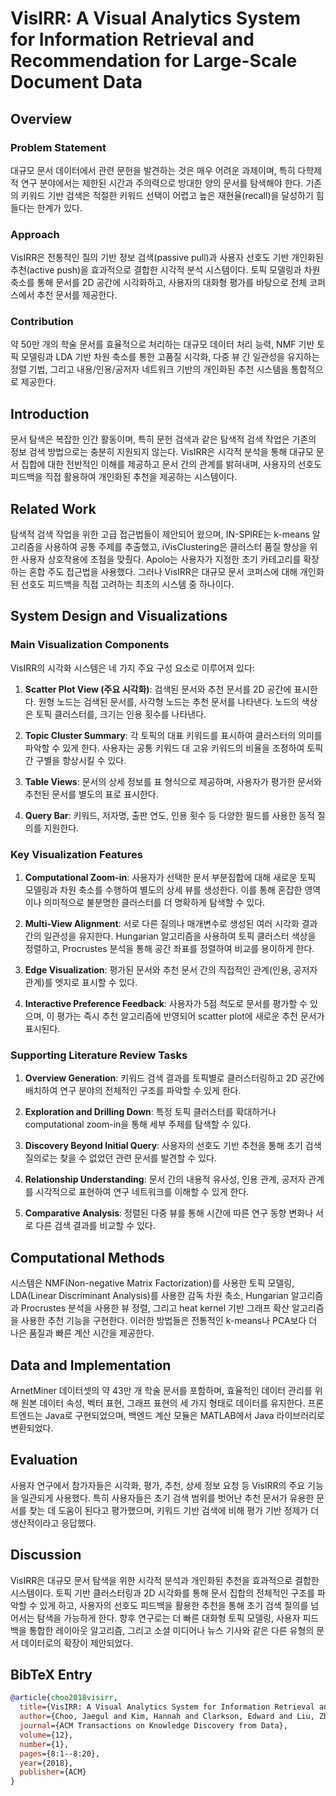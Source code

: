 # VisIRR: A Visual Analytics System for Information Retrieval and Recommendation for Large-Scale Document Data

## Overview
### Problem Statement
대규모 문서 데이터에서 관련 문헌을 발견하는 것은 매우 어려운 과제이며, 특히 다학제적 연구 분야에서는 제한된 시간과 주의력으로 방대한 양의 문서를 탐색해야 한다. 기존의 키워드 기반 검색은 적절한 키워드 선택이 어렵고 높은 재현율(recall)을 달성하기 힘들다는 한계가 있다.

### Approach
VisIRR은 전통적인 질의 기반 정보 검색(passive pull)과 사용자 선호도 기반 개인화된 추천(active push)을 효과적으로 결합한 시각적 분석 시스템이다. 토픽 모델링과 차원 축소를 통해 문서를 2D 공간에 시각화하고, 사용자의 대화형 평가를 바탕으로 전체 코퍼스에서 추천 문서를 제공한다.

### Contribution
약 50만 개의 학술 문서를 효율적으로 처리하는 대규모 데이터 처리 능력, NMF 기반 토픽 모델링과 LDA 기반 차원 축소를 통한 고품질 시각화, 다중 뷰 간 일관성을 유지하는 정렬 기법, 그리고 내용/인용/공저자 네트워크 기반의 개인화된 추천 시스템을 통합적으로 제공한다.

## Introduction
문서 탐색은 복잡한 인간 활동이며, 특히 문헌 검색과 같은 탐색적 검색 작업은 기존의 정보 검색 방법으로는 충분히 지원되지 않는다. VisIRR은 시각적 분석을 통해 대규모 문서 집합에 대한 전반적인 이해를 제공하고 문서 간의 관계를 밝혀내며, 사용자의 선호도 피드백을 직접 활용하여 개인화된 추천을 제공하는 시스템이다.

## Related Work
탐색적 검색 작업을 위한 고급 접근법들이 제안되어 왔으며, IN-SPIRE는 k-means 알고리즘을 사용하여 공통 주제를 추출했고, iVisClustering은 클러스터 품질 향상을 위한 사용자 상호작용에 초점을 맞췄다. Apolo는 사용자가 지정한 초기 카테고리를 확장하는 혼합 주도 접근법을 사용했다. 그러나 VisIRR은 대규모 문서 코퍼스에 대해 개인화된 선호도 피드백을 직접 고려하는 최초의 시스템 중 하나이다.

## System Design and Visualizations

### Main Visualization Components
VisIRR의 시각화 시스템은 네 가지 주요 구성 요소로 이루어져 있다:

1. **Scatter Plot View (주요 시각화)**: 검색된 문서와 추천 문서를 2D 공간에 표시한다. 원형 노드는 검색된 문서를, 사각형 노드는 추천 문서를 나타낸다. 노드의 색상은 토픽 클러스터를, 크기는 인용 횟수를 나타낸다.

2. **Topic Cluster Summary**: 각 토픽의 대표 키워드를 표시하여 클러스터의 의미를 파악할 수 있게 한다. 사용자는 공통 키워드 대 고유 키워드의 비율을 조정하여 토픽 간 구별을 향상시킬 수 있다.

3. **Table Views**: 문서의 상세 정보를 표 형식으로 제공하며, 사용자가 평가한 문서와 추천된 문서를 별도의 표로 표시한다.

4. **Query Bar**: 키워드, 저자명, 출판 연도, 인용 횟수 등 다양한 필드를 사용한 동적 질의를 지원한다.

### Key Visualization Features

1. **Computational Zoom-in**: 사용자가 선택한 문서 부분집합에 대해 새로운 토픽 모델링과 차원 축소를 수행하여 별도의 상세 뷰를 생성한다. 이를 통해 혼잡한 영역이나 의미적으로 불분명한 클러스터를 더 명확하게 탐색할 수 있다.

2. **Multi-View Alignment**: 서로 다른 질의나 매개변수로 생성된 여러 시각화 결과 간의 일관성을 유지한다. Hungarian 알고리즘을 사용하여 토픽 클러스터 색상을 정렬하고, Procrustes 분석을 통해 공간 좌표를 정렬하여 비교를 용이하게 한다.

3. **Edge Visualization**: 평가된 문서와 추천 문서 간의 직접적인 관계(인용, 공저자 관계)를 엣지로 표시할 수 있다.

4. **Interactive Preference Feedback**: 사용자가 5점 척도로 문서를 평가할 수 있으며, 이 평가는 즉시 추천 알고리즘에 반영되어 scatter plot에 새로운 추천 문서가 표시된다.

### Supporting Literature Review Tasks

1. **Overview Generation**: 키워드 검색 결과를 토픽별로 클러스터링하고 2D 공간에 배치하여 연구 분야의 전체적인 구조를 파악할 수 있게 한다.

2. **Exploration and Drilling Down**: 특정 토픽 클러스터를 확대하거나 computational zoom-in을 통해 세부 주제를 탐색할 수 있다.

3. **Discovery Beyond Initial Query**: 사용자의 선호도 기반 추천을 통해 초기 검색 질의로는 찾을 수 없었던 관련 문서를 발견할 수 있다.

4. **Relationship Understanding**: 문서 간의 내용적 유사성, 인용 관계, 공저자 관계를 시각적으로 표현하여 연구 네트워크를 이해할 수 있게 한다.

5. **Comparative Analysis**: 정렬된 다중 뷰를 통해 시간에 따른 연구 동향 변화나 서로 다른 검색 결과를 비교할 수 있다.

## Computational Methods

시스템은 NMF(Non-negative Matrix Factorization)를 사용한 토픽 모델링, LDA(Linear Discriminant Analysis)를 사용한 감독 차원 축소, Hungarian 알고리즘과 Procrustes 분석을 사용한 뷰 정렬, 그리고 heat kernel 기반 그래프 확산 알고리즘을 사용한 추천 기능을 구현한다. 이러한 방법들은 전통적인 k-means나 PCA보다 더 나은 품질과 빠른 계산 시간을 제공한다.

## Data and Implementation

ArnetMiner 데이터셋의 약 43만 개 학술 문서를 포함하며, 효율적인 데이터 관리를 위해 원본 데이터 속성, 벡터 표현, 그래프 표현의 세 가지 형태로 데이터를 유지한다. 프론트엔드는 Java로 구현되었으며, 백엔드 계산 모듈은 MATLAB에서 Java 라이브러리로 변환되었다.

## Evaluation

사용자 연구에서 참가자들은 시각화, 평가, 추천, 상세 정보 요청 등 VisIRR의 주요 기능을 일관되게 사용했다. 특히 사용자들은 초기 검색 범위를 벗어난 추천 문서가 유용한 문서를 찾는 데 도움이 된다고 평가했으며, 키워드 기반 검색에 비해 평가 기반 정제가 더 생산적이라고 응답했다.

## Discussion

VisIRR은 대규모 문서 탐색을 위한 시각적 분석과 개인화된 추천을 효과적으로 결합한 시스템이다. 토픽 기반 클러스터링과 2D 시각화를 통해 문서 집합의 전체적인 구조를 파악할 수 있게 하고, 사용자의 선호도 피드백을 활용한 추천을 통해 초기 검색 질의를 넘어서는 탐색을 가능하게 한다. 향후 연구로는 더 빠른 대화형 토픽 모델링, 사용자 피드백을 통합한 레이아웃 알고리즘, 그리고 소셜 미디어나 뉴스 기사와 같은 다른 유형의 문서 데이터로의 확장이 제안되었다.

## BibTeX Entry
```bibtex
@article{choo2018visirr,
  title={VisIRR: A Visual Analytics System for Information Retrieval and Recommendation for Large-Scale Document Data},
  author={Choo, Jaegul and Kim, Hannah and Clarkson, Edward and Liu, Zhicheng and Lee, Changhyun and Li, Fuxin and Lee, Hanseung and Kannan, Ramakrishnan and Stolper, Charles D. and Stasko, John and Park, Haesun},
  journal={ACM Transactions on Knowledge Discovery from Data},
  volume={12},
  number={1},
  pages={8:1--8:20},
  year={2018},
  publisher={ACM}
}
```